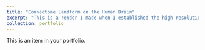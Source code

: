 ```yaml
---
title: "Connectome Landform on the Human Brain"
excerpt: "This is a render I made when I established the high-resolution connectome of the human brain in 2011.<br/><img src='/images/Portfolio-500x300-2.jpg'>"
collection: portfolio
---
```


This is an item in your portfolio.
